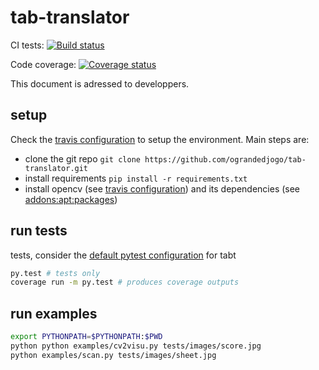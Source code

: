 # tab-translator

CI tests: [![Build status](https://travis-ci.org/ograndedjogo/tab-translator.svg)](https://travis-ci.org/ograndedjogo/tab-translator/builds)

Code coverage: [![Coverage status](https://coveralls.io/repos/ograndedjogo/tab-translator/badge.svg?branch=gh_12_ci&service=github)](https://coveralls.io/github/ograndedjogo/tab-translator)

This document is adressed to developpers.

## setup

Check the [travis configuration](.travis.yml) to setup the environment.
Main steps are:
 - clone the git repo `git clone https://github.com/ograndedjogo/tab-translator.git`
 - install requirements `pip install -r requirements.txt`
 - install opencv (see [travis configuration](install_opencv.sh)) and its
   dependencies (see [addons:apt:packages](.travis.yml))

## run tests

tests, consider the [default pytest configuration](pytest.ini) for tabt
``` bash
py.test # tests only
coverage run -m py.test # produces coverage outputs
```

## run examples

``` bash
export PYTHONPATH=$PYTHONPATH:$PWD
python python examples/cv2visu.py tests/images/score.jpg
python examples/scan.py tests/images/sheet.jpg
```
